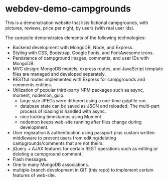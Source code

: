 # webdev-demo-campgrounds

This is a demonstration website that lists fictional campgrounds, with pictures, reviews,
price per night, by users (with real user ids).

The campsite demonstrates elements of the following technologies:

- Backend development with MongoDB, Node, and Express.
- Styling with CSS, Bootstrap, Google Fonts, and FontAwesome icons.
- Persistence of campground images, comments, and user IDs with MongoDB.
- MVC design: MongoDB models, express routes, and JavaScript template files
  are managed and developed separately.
- RESTful routes implemented with Express for campgrounds and comments entities.
- Utilization of popular third-party NPM packages such as async, moment, nodemon, gulp.
  - large size JPEGs were dithered using a one-time gulpfile run.
  - database state can be saved as JSON and reloaded. The multi-part process of
    loading is handled with async.
  - nice looking timestamps using Moment
  - nodemon keeps web-site running after files change during development.
- User regisration & authentication using passport plus custom written middleware
  to prevent users from editing/deleting campgrounds/comments that are not theirs.
- jQuery + AJAX features for certain REST operations such as editing or deleting
  a campground comment. 
- Flash messages.
- One to many MongoDB associations.
- multiple-branch development in GIT (this repo) to implement certain features of web-site.


